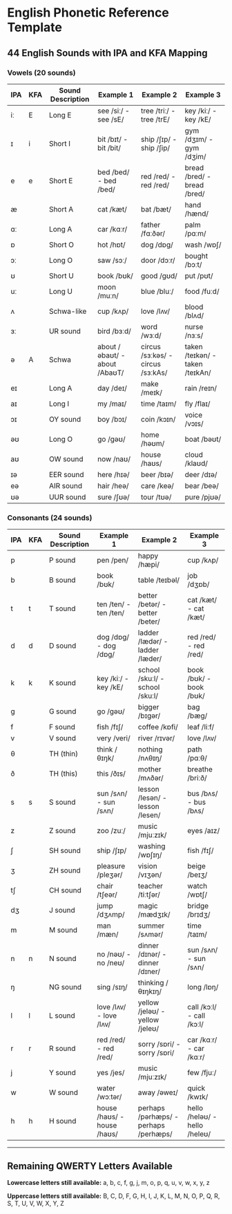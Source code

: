 # English Phonetic Reference Template
## 44 English Sounds with IPA and KFA Mapping

### Vowels (20 sounds)

| IPA | KFA | Sound Description | Example 1 | Example 2 | Example 3 |
|-----|-----|-------------------|-----------|-----------|-----------|
| iː | E | Long E | see /siː/ - see /sE/ | tree /triː/ - tree /trE/ | key /kiː/ - key /kE/ |
| ɪ | i | Short I | bit /bɪt/ - bit /bit/ | ship /ʃɪp/ - ship /ʃip/ | gym /dʒɪm/ - gym /dʒim/ |
| e | e | Short E | bed /bed/ - bed /bed/ | red /red/ - red /red/ | bread /bred/ - bread /bred/ |
| æ |  | Short A | cat /kæt/ | bat /bæt/ | hand /hænd/ |
| ɑː |  | Long A | car /kɑːr/ | father /fɑːðər/ | palm /pɑːm/ |
| ɒ |  | Short O | hot /hɒt/ | dog /dɒg/ | wash /wɒʃ/ |
| ɔː |  | Long O | saw /sɔː/ | door /dɔːr/ | bought /bɔːt/ |
| ʊ |  | Short U | book /bʊk/ | good /gʊd/ | put /pʊt/ |
| uː |  | Long U | moon /muːn/ | blue /bluː/ | food /fuːd/ |
| ʌ |  | Schwa-like | cup /kʌp/ | love /lʌv/ | blood /blʌd/ |
| ɜː |  | UR sound | bird /bɜːd/ | word /wɜːd/ | nurse /nɜːs/ |
| ə | A | Schwa | about /əbaʊt/ - about /AbaʊT/ | circus /sɜːkəs/ - circus /sɜːkAs/ | taken /teɪkən/ - taken /teɪkAn/ |
| eɪ |  | Long A | day /deɪ/ | make /meɪk/ | rain /reɪn/ |
| aɪ |  | Long I | my /maɪ/ | time /taɪm/ | fly /flaɪ/ |
| ɔɪ |  | OY sound | boy /bɔɪ/ | coin /kɔɪn/ | voice /vɔɪs/ |
| əʊ |  | Long O | go /gəʊ/ | home /həʊm/ | boat /bəʊt/ |
| aʊ |  | OW sound | now /naʊ/ | house /haʊs/ | cloud /klaʊd/ |
| ɪə |  | EER sound | here /hɪə/ | beer /bɪə/ | deer /dɪə/ |
| eə |  | AIR sound | hair /heə/ | care /keə/ | bear /beə/ |
| ʊə |  | UUR sound | sure /ʃʊə/ | tour /tʊə/ | pure /pjʊə/ |

### Consonants (24 sounds)

| IPA | KFA | Sound Description | Example 1 | Example 2 | Example 3 |
|-----|-----|-------------------|-----------|-----------|-----------|
| p |  | P sound | pen /pen/ | happy /hæpi/ | cup /kʌp/ |
| b |  | B sound | book /bʊk/ | table /teɪbəl/ | job /dʒɒb/ |
| t | t | T sound | ten /ten/ - ten /ten/ | better /betər/ - better /beter/ | cat /kæt/ - cat /kæt/ |
| d | d | D sound | dog /dɒg/ - dog /dɒg/ | ladder /lædər/ - ladder /læder/ | red /red/ - red /red/ |
| k | k | K sound | key /kiː/ - key /kE/ | school /skuːl/ - school /skuːl/ | book /bʊk/ - book /bʊk/ |
| g |  | G sound | go /gəʊ/ | bigger /bɪgər/ | bag /bæg/ |
| f |  | F sound | fish /fɪʃ/ | coffee /kɒfi/ | leaf /liːf/ |
| v |  | V sound | very /veri/ | river /rɪvər/ | love /lʌv/ |
| θ |  | TH (thin) | think /θɪŋk/ | nothing /nʌθɪŋ/ | path /pɑːθ/ |
| ð |  | TH (this) | this /ðɪs/ | mother /mʌðər/ | breathe /briːð/ |
| s | s | S sound | sun /sʌn/ - sun /sʌn/ | lesson /lesən/ - lesson /lesen/ | bus /bʌs/ - bus /bʌs/ |
| z |  | Z sound | zoo /zuː/ | music /mjuːzɪk/ | eyes /aɪz/ |
| ʃ |  | SH sound | ship /ʃɪp/ | washing /wɒʃɪŋ/ | fish /fɪʃ/ |
| ʒ |  | ZH sound | pleasure /pleʒər/ | vision /vɪʒən/ | beige /beɪʒ/ |
| tʃ |  | CH sound | chair /tʃeər/ | teacher /tiːtʃər/ | watch /wɒtʃ/ |
| dʒ |  | J sound | jump /dʒʌmp/ | magic /mædʒɪk/ | bridge /brɪdʒ/ |
| m |  | M sound | man /mæn/ | summer /sʌmər/ | time /taɪm/ |
| n | n | N sound | no /nəʊ/ - no /neʊ/ | dinner /dɪnər/ - dinner /dɪner/ | sun /sʌn/ - sun /sʌn/ |
| ŋ |  | NG sound | sing /sɪŋ/ | thinking /θɪŋkɪŋ/ | long /lɒŋ/ |
| l | l | L sound | love /lʌv/ - love /lʌv/ | yellow /jeləʊ/ - yellow /jeleʊ/ | call /kɔːl/ - call /kɔːl/ |
| r | r | R sound | red /red/ - red /red/ | sorry /sɒri/ - sorry /sɒri/ | car /kɑːr/ - car /kɑːr/ |
| j |  | Y sound | yes /jes/ | music /mjuːzɪk/ | few /fjuː/ |
| w |  | W sound | water /wɔːtər/ | away /əweɪ/ | quick /kwɪk/ |
| h | h | H sound | house /haʊs/ - house /haʊs/ | perhaps /pərhæps/ - perhaps /perhæps/ | hello /heləʊ/ - hello /heleʊ/ |

---

## Remaining QWERTY Letters Available

**Lowercase letters still available:** a, b, c, f, g, j, m, o, p, q, u, v, w, x, y, z

**Uppercase letters still available:** B, C, D, F, G, H, I, J, K, L, M, N, O, P, Q, R, S, T, U, V, W, X, Y, Z
